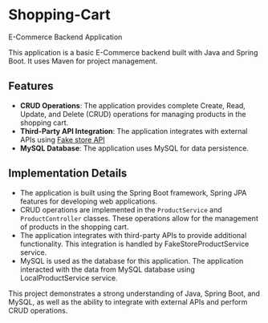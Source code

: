 # Shopping-Cart
E-Commerce Backend Application

This application is a basic E-Commerce backend built with Java and Spring Boot. It uses Maven for project management.

## Features
- **CRUD Operations**: The application provides complete Create, Read, Update, and Delete (CRUD) operations for managing products in the shopping cart.
- **Third-Party API Integration**: The application integrates with external APIs using [Fake store API](https://fakestoreapi.com/docs)
- **MySQL Database**: The application uses MySQL for data persistence.

## Implementation Details
- The application is built using the Spring Boot framework, Spring JPA features for developing web applications.
- CRUD operations are implemented in the `ProductService` and `ProductController` classes. These operations allow for the management of products in the shopping cart.
- The application integrates with third-party APIs to provide additional functionality. This integration is handled by FakeStoreProductService service.
- MySQL is used as the database for this application. The application interacted with the data from MySQL database using LocalProductService service.

This project demonstrates a strong understanding of Java, Spring Boot, and MySQL, as well as the ability to integrate with external APIs and perform CRUD operations.